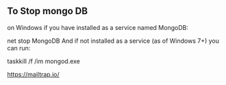 ## To Stop mongo DB

on Windows if you have installed as a service named MongoDB:

net stop MongoDB
And if not installed as a service (as of Windows 7+) you can run:

taskkill /f /im mongod.exe

https://mailtrap.io/
